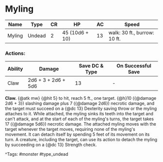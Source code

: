 # Myling

| Name | Type | CR | HP | AC | Speed |
|------|------|----|----|----|-------|
| Myling | Undead | 2 | 45 (10d6 + 10) | 13 | walk: 30 ft., burrow: 10 ft. |

### Actions:

| Ability | Damage | Save DC & Type | On Successful Save |
|---------|--------|----------------|--------------------|
| Claw | 2d6 + 3 + 2d6 + 5d6 | 13 | - |


**Claw.** {@atk mw} {@hit 5} to hit, reach 5 ft., one target. {@h}10 ({@damage 2d6 + 3}) slashing damage plus 7 ({@damage 2d6}) necrotic damage, and the target must succeed on a {@dc 13} Dexterity saving throw or the myling attaches to it. While attached, the myling sinks its teeth into the target and can't attack, and at the start of each of the myling's turns, the target takes 17 ({@damage 5d6}) necrotic damage. The attached myling moves with the target whenever the target moves, requiring none of the myling's movement. It can detach itself by spending 5 feet of its movement on its turn. A creature, including the target, can use its action to detach the myling by succeeding on a {@dc 13} Strength check.

^Tags: #monster #type_undead